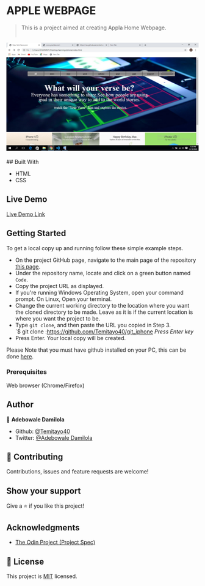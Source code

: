 # APPLE WEBPAGE

> This is a project aimed at creating Appla Home Webpage.
<br><br>
<img src="./picture.jpg">
<br><br>
## Built With

- HTML
- CSS


## Live Demo

[Live Demo Link](https://rawcdn.githack.com/Temitayo40/git_iphone/f5f2ea43e36df9498c94bab9526566efad505aed/index.html)

## Getting Started

To get a local copy up and running follow these simple example steps.

- On the project GitHub page, navigate to the main page of the repository [this page](https://github.com/Temitayo40/netflix).
- Under the repository name, locate and click on a green button named `Code`.
- Copy the project URL as displayed.
- If you're running Windows Operating System, open your command prompt. On Linux, Open your terminal.
- Change the current working directory to the location where you want the cloned directory to be made. Leave as it is if the current location is where you want the project to be.
- Type `git clone`, and then paste the URL you copied in Step 3.<br>
  `$ git clone :https://github.com/Temitayo40/git_iphone <em>Press Enter key</em><br>
- Press Enter. Your local copy will be created.

Please Note that you must have github installed on your PC, this can be done [here](https://gist.github.com/derhuerst/1b15ff4652a867391f03).

### Prerequisites

Web browser (Chrome/Firefox)


## Author

👤 **Adebowale Damilola**

- Github: [@Temitayo40](https://github.com/temitayo40)
- Twitter: [@Adebowale Damilola](https://twitter.com/adebowa30361993)

## 🤝 Contributing

Contributions, issues and feature requests are welcome!


## Show your support

Give a ⭐️ if you like this project!

## Acknowledgments


- [The Odin Project (Project Spec)](https://www.theodinproject.com/courses/javascript/lessons/todo-list)

## 📝 License

This project is [MIT](lic.url) licensed.